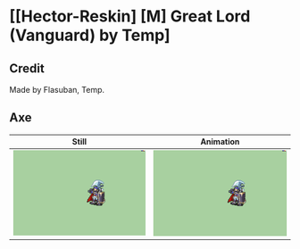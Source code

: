 # [\[Hector-Reskin\] \[M\] Great Lord \(Vanguard\) by Temp]

## Credit

Made by Flasuban, Temp.
	
## Axe

| Still | Animation |
| :---: | :-------: |
| ![Axe still](./Axe_000.png) | ![Axe animation](./Axe.gif) |
